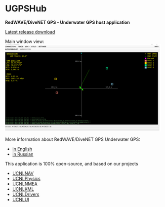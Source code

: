 # UGPSHub
**RedWAVE/DiveNET GPS - Underwater GPS host application**

[Latest release download](https://api.github.com/repos/ucnl/UGPSHub/zipball)

Main window view:  
![main window view](https://github.com/ucnl/UGPSHub/blob/main/pics/ugpshub_scshot.png)

More information about RedWAVE/DiveNET GPS Underwater GPS:  

- [in English](https://docs.unavlab.com/navigation_and_tracking_systems_en.html#redwave)
- [in Russian](https://docs.unavlab.com/navigation_and_tracking_systems_ru.html#redwave)

This application is 100% open-source, and based on our projects  
- [UCNLNAV](https://github.com/ucnl/UCNLNav)
- [UCNLPhysics](https://github.com/ucnl/Physics)
- [UCNLNMEA](https://github.com/ucnl/UCNLNMEA)
- [UCNLKML](https://github.com/ucnl/UCNLKML)
- [UCNLDrivers](https://github.com/ucnl/UCNLDrivers)
- [UCNLUI](https://github.com/ucnl/UCNLUI)
